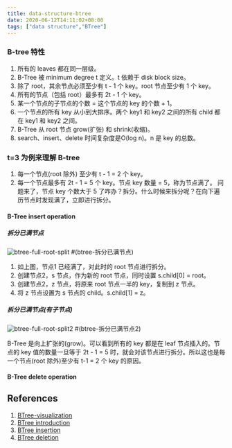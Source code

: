 ```yaml
---
title: data-structure-btree
date: 2020-06-12T14:11:02+08:00
tags: ["data structure","BTree"]
---
```


### B-tree 特性

1. 所有的 leaves 都在同一层级。
2. B-Tree 被 minimum degree t 定义。t 依赖于 disk block size。
3. 除了 root，其余节点必须至少有 t - 1 个 key。root 节点至少有 1 个 key。
4. 所有的节点（包括 root）最多有 2t - 1 个 key。
5. 某一个节点的子节点的个数 = 这个节点的 key 的个数 + 1。
6. 一个节点的所有 key 从小到大排序。两个 key1 和 key2 之间的所有 child 都在 key1 和 key2 之间。
7. B-Tree 从 root 节点 grow(扩张) 和 shrink(收缩)。
8. search、insert、delete 时间复杂度是O(log n)。n 是 key 的总数。

### t=3 为例来理解 B-tree

1. 每一个节点(root 除外) 至少有 t - 1 = 2 个 key。
2. 每一个节点最多有 2t - 1 = 5 个 key。节点 key 数量 = 5，称为节点满了。
问题来了，节点 key 个数大于 5 了咋办？拆分。什么时候来拆分呢？在向下遍历节点时发现满了，立即进行拆分。

#### B-Tree insert operation

##### 拆分已满节点

![btree-full-root-split](https://gitee.com/stardustman/pictrues/raw/master/img/btree-full-root-split.svg) #(btree-拆分已满节点)

1. 如上图，节点1 已经满了，对此时的 root 节点进行拆分。
2. 创建节点2，s 节点，作为新的 root 节点，同时设置 s.child[0] = root。
3. 创建节点2，z 节点，将原来 root 节点一半的 key，复制到 z 节点。
4. 将 z 节点设置为 s 节点的 child。s.child[1] = z。

##### 拆分已满节点(有子节点)

![ btree-full-root-split2](https://gitee.com/stardustman/pictrues/raw/master/img/btree-full-root-split2.svg) #(btree-拆分已满节点2)

B-Tree 是向上扩张的(grow)。可以看到所有的 key 都是在 leaf 节点插入的。节点的 key 值的数量一旦等于 2t - 1 = 5 时，就会对该节点进行拆分。所以这也是每一个节点(root 除外)至少有 t-1 = 2 个 key 的原因。

#### B-Tree delete operation

## References

1. [BTree-visualization](https://www.cs.usfca.edu/~galles/visualization/BTree.html)
2. [BTree introduction](https://www.geeksforgeeks.org/introduction-of-b-tree-2/)
3. [BTree insertion](https://www.geeksforgeeks.org/insert-operation-in-b-tree/)
4. [BTree deletion](https://www.geeksforgeeks.org/delete-operation-in-b-tree/)
